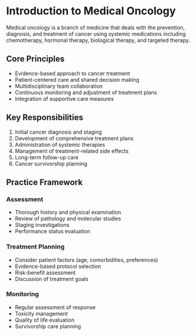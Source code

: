# Introduction to Medical Oncology

Medical oncology is a branch of medicine that deals with the prevention, diagnosis, and treatment of cancer using systemic medications including chemotherapy, hormonal therapy, biological therapy, and targeted therapy.

## Core Principles

- Evidence-based approach to cancer treatment
- Patient-centered care and shared decision making
- Multidisciplinary team collaboration
- Continuous monitoring and adjustment of treatment plans
- Integration of supportive care measures

## Key Responsibilities

1. Initial cancer diagnosis and staging
2. Development of comprehensive treatment plans
3. Administration of systemic therapies
4. Management of treatment-related side effects
5. Long-term follow-up care
6. Cancer survivorship planning

## Practice Framework

### Assessment
- Thorough history and physical examination
- Review of pathology and molecular studies
- Staging investigations
- Performance status evaluation

### Treatment Planning
- Consider patient factors (age, comorbidities, preferences)
- Evidence-based protocol selection
- Risk-benefit assessment
- Discussion of treatment goals

### Monitoring
- Regular assessment of response
- Toxicity management
- Quality of life evaluation
- Survivorship care planning